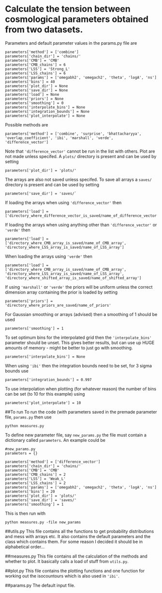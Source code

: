 # Calculate the tension between cosmological parameters obtained from two datasets.

Parameters and default parameter values in the params.py file are
```
parameters['method'] = ['combine'] 
parameters['chain_dir'] = 'chains/'
parameters['CMB'] = 'CMB'
parameters['CMB_chains'] = 6
parameters['LSS'] = 'Strong_L'
parameters['LSS_chains'] = 6
parameters['params'] = ['omegabh2', 'omegach2', 'theta', 'logA', 'ns']
parameters['bins'] = 40
parameters['plot_dir'] = None
parameters['save_dir'] = None
parameters['load'] = None
parameters['priors'] = None
parameters['smoothing'] = 0
parameters['interpolate_bins'] = None
parameters['integration_bounds'] = None
parameters['plot_interpolate'] = None
```
Possible methods are
```
parameters['method'] = ['combine', 'surprise', 'bhattacharyya', 'overlap_coefficient', 'ibi', 'marshall', 'verde', 'difference_vector']
```
Note that `'difference_vector'` cannot be run in the list with others.
Plot are not made unless specifed. A `plots/` directory is present and can be used by setting
```
parameters['plot_dir'] = 'plots/'
```
The arrays are also not saved unless specifed. To save all arrays a `saves/` directory is present and can be used by setting
```
parameters['save_dir'] = 'saves/`
```
If loading the arrays when using `'difference_vector'` then
```
parameters['load'] = ['directory_where_difference_vector_is_saved/name_of_difference_vector']
```
If loading the arrays when using anything other than `'difference_vector'` or `'verde'` then
```
parameters['load'] = ['directory_where_CMB_array_is_saved/name_of_CMB_array', 'directory_where_LSS_array_is_saved/name_of_LSS_array']
```
When loading the arrays using `'verde'` then
```
parameters['load'] = ['directory_where_CMB_array_is_saved/name_of_CMB_array', 'directory_where_LSS_array_is_saved/name_of_LSS_array', 'directory_where_shifted_array_is_saved/name_of_shifted_array']
```
If using `'marshall'` or `'verde'` the priors will be uniform unless the correct dimension array containing the prior is loaded by setting
```
parameters['priors'] = 'directory_where_priors_are_saved/name_of_priors'
```
For Gaussian smoothing or arrays (advised) then a smoothing of 1 should be used
```
parameters['smoothing'] = 1
```
To set optimum bins for the interpolated grid then the `'interpolate_bins'` parameter should be unset. This gives better results, but can use up HUGE amounts of memory - might be better to just go with smoothing.
```
parameters['interpolate_bins'] = None
```
When using `'ibi'` then the integration bounds need to be set, for 3 sigma bounds use
```
parameters['integration_bounds'] = 0.997
```
To use interpolation when plotting (for whatever reason) the number of bins can be set (to 10 for this example) using
```
parameters['plot_interpolate'] = 10
```
##To run
To run the code (with parameters saved in the premade parameter file, `params.py` then use
```
python measures.py
```
To define new parameter file, say `new_params.py` the file must contain a dictionary called `parameters`. An example could be
```
#new_params.py
parameters = {}

parameters['method'] = ['difference_vector'] 
parameters['chain_dir'] = 'chains/'
parameters['CMB'] = 'CMB'
parameters['CMB_chains'] = 2
parameters['LSS'] = 'Weak_L'
parameters['LSS_chains'] = 2
parameters['params'] = ['omegabh2', 'omegach2', 'theta', 'logA', 'ns']
parameters['bins'] = 20
parameters['plot_dir'] = 'plots/'
parameters['save_dir'] = 'saves/'
parameters['smoothing'] = 1
```
This is then run with
```
python measures.py -file new_params
```
##utils.py
This file contains all the functions to get probability distributions and mess with arrays etc. It also contains the default parameters and the class which contains them. For some reason I decided it should be in alphabetical order...

##measures.py
This file contains all the calculation of the methods and whether to plot. It basically calls a load of stuff from `utils.py`.

##plot.py
This file contains the plotting functions and one function for working out the isocountours which is also used in `'ibi'`.

##params.py
The default input file.
